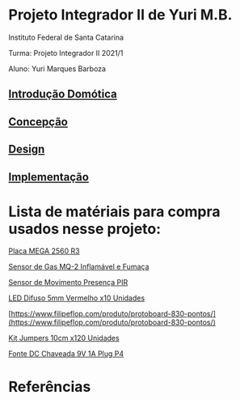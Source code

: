# Projeto Integrador II de Yuri M.B.

Instituto Federal de Santa Catarina

Turma: Projeto Integrador II 2021/1

Aluno: Yuri Marques Barboza



## [Introdução Domótica](https://github.com/Yuri-m-b/Projeto-Integrador-2-Yuri.B/blob/main/introducao.md)

## [Concepção](https://github.com/Yuri-m-b/Projeto-Integrador-2-Yuri.B/blob/main/concepcao.md)

## [Design](https://github.com/Yuri-m-b/Projeto-Integrador-2-Yuri.B/blob/main/design.md)

## [Implementação](https://github.com/Yuri-m-b/Projeto-Integrador-2-Yuri.B/blob/main/implementacao.md)


# Lista de matériais para compra usados nesse projeto:

[Placa MEGA 2560 R3](https://www.filipeflop.com/produto/placa-mega-2560-r3-cabo-usb-para-arduino/)

[Sensor de Gas MQ-2 Inflamável e Fumaça](https://www.filipeflop.com/produto/sensor-de-gas-mq-2-inflamavel-e-fumaca/)

[Sensor de Movimento Presença PIR](https://www.filipeflop.com/produto/sensor-de-movimento-presenca-pir/)

[LED Difuso 5mm Vermelho x10 Unidades](https://www.filipeflop.com/produto/led-difuso-5mm-vermelho-x10-unidades/)

[https://www.filipeflop.com/produto/protoboard-830-pontos/](https://www.filipeflop.com/produto/protoboard-830-pontos/)

[Kit Jumpers 10cm x120 Unidades](https://www.filipeflop.com/produto/kit-jumpers-10cm-x120-unidades/)

[Fonte DC Chaveada 9V 1A Plug P4](https://www.filipeflop.com/produto/fonte-dc-chaveada-9v-1a-plug-p4/)

# Referências


